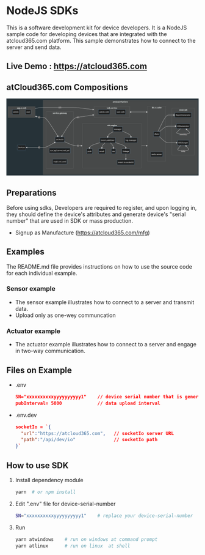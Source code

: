 # NodeJS SDKs

This is a software development kit for device developers. It is a NodeJS sample code for developing devices that are integrated with the atcloud365.com platform. This sample demonstrates how to connect to the server and send data.

## Live Demo : https://atcloud365.com

## atCloud365.com Compositions

<img src="./assets/img/main-1.png">

## Preparations

 Before using sdks, Developers are required to register, and upon logging in, they should define the device's attributes and generate device's "serial number" that are used in SDK or mass production.

- Signup as Manufacture (https://atcloud365.com/mfg)

## Examples

The README.md file provides instructions on how to use the source code for each individual example.

### Sensor example
  
- The sensor example illustrates how to connect to a server and transmit data.
- Upload only as one-wey communcation

### Actuator example

- The actuator example illustrates how to connect to a server and engage in two-way communication.

## Files on Example

- .env

  ```json
  SN="xxxxxxxxxxyyyyyyyyyy1"    // device serial number that is generated at 
  pubInterval= 5000             // data upload interval
  ```

- .env.dev

  ```json
  socketIo = `{
    "url":"https://atcloud365.com",   // socketIo server URL
    "path":"/api/dev/io"              // socketIo path 
  }`
  ```


## How to use SDK

1. Install dependency module
    ```sh
    yarn  # or npm install
    ```

2. Edit ".env" file for device-serial-number

    ```sh
    SN="xxxxxxxxxxyyyyyyyyyy1"    # replace your device-serial-number
    ```

3. Run

    ```sh
    yarn atwindows    # run on windows at command prompt
    yarn atlinux      # run on linux  at shell
    ```
